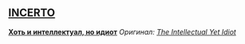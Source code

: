 ## [INCERTO](https://medium.com/incerto)

**[Хоть и интеллектуал, но идиот](https://github.com/peroksid/russkiy-taleb/edit/gh-pages/the-intellectual-yet-idiot.md)**   _Оригинал: [The Intellectual Yet Idiot](https://medium.com/incerto/the-intellectual-yet-idiot-13211e2d0577#.w762q5qae)_
